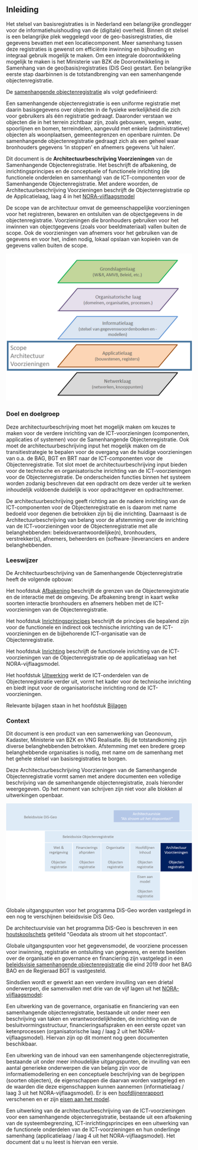 ## Inleiding


Het stelsel van basisregistraties is in Nederland een belangrijke grondlegger voor de informatiehuishouding van de (digitale) overheid. Binnen dit stelsel is een belangrijke plek weggelegd voor de geo-basisregistraties, die gegevens bevatten met een locatiecomponent. Meer samenhang tussen deze registraties is gewenst om efficiënte inwinning en bijhouding en integraal gebruik mogelijk te maken. Om een integrale doorontwikkeling mogelijk te maken is het Ministerie van BZK de Doorontwikkeling in Samenhang van de geo(basis)registraties (DiS Geo) gestart. Een belangrijke eerste stap daarbinnen is de totstandbrenging van een samenhangende objectenregistratie.

De [samenhangende objectenregistratie](https://www.geobasisregistraties.nl/basisregistraties/doorontwikkeling-in-samenhang/objectenregistratie) als volgt gedefinieerd:

Een samenhangende objectenregistratie is een uniforme registratie met daarin basisgegevens over objecten in de fysieke werkelijkheid die zich voor gebruikers als één registratie gedraagt. Daaronder verstaan we objecten die in het terrein zichtbaar zijn, zoals gebouwen, wegen, water, spoorlijnen en bomen, terreindelen, aangevuld met enkele (administratieve) objecten als woonplaatsen, gemeentegrenzen en openbare ruimten. De samenhangende objectenregistratie gedraagt zich als een geheel waar bronhouders gegevens ‘in stoppen’ en afnemers gegevens ‘uit halen’.

Dit document is de **Architectuurbeschrijving Voorzieningen** van de Samenhangende Objectenregistratie. Het beschrijft de afbakening, de inrichtingsprincipes en de conceptuele of functionele inrichting (de functionele onderdelen en samenhang) van de ICT-componenten voor de Samenhangende Objectenregistratie. Met andere woorden, de Architectuurbeschrijving Voorzieningen beschrijft de Objectenregistratie op de Applicatielaag, laag 4 in het [NORA-vijflaagsmodel](https://www.noraonline.nl/wiki/Vijflaagsmodel)

De scope van de architectuur omvat de gemeenschappelijke voorzieningen voor het registreren, bewaren en ontsluiten van de objectgegevens in de objectenregistratie. Voorzieningen die bronhouders gebruiken voor het inwinnen van objectgegevens (zoals voor beeldmateriaal) vallen buiten de scope. Ook de voorzieningen van afnemers voor het gebruiken van de gegevens en voor het, indien nodig, lokaal opslaan van kopieën van de gegevens vallen buiten de scope.

<!-- JvG  figure id="scope-in-nora5laagsmodel">
    <img src="media/scope-in-nora5laagsmodel.png" alt="scope in nora5laagsmodel">
    <figcaption>Scope in het NORA 5 laagsmodel</figcaption>
</figure JvG -->
![Scope in het NORA 5 laags model](media/scope-in-nora5laagsmodel.png "ScopeNORA")

### Doel en doelgroep

Deze architectuurbeschrijving moet het mogelijk maken om keuzes te maken voor de verdere inrichting van de ICT-voorzieningen (componenten, applicaties of systemen) voor de Samenhangende Objectenregistratie. Ook moet de architectuurbeschrijving input het mogelijk maken om de transitiestrategie te bepalen voor de overgang van de huidige voorzieningen van o.a. de BAG, BGT en BRT naar de ICT-componenten voor de Objectenregistratie. Tot slot moet de architectuurbeschrijving input bieden voor de technische en organisatorische inrichting van de ICT-voorzieningen voor de Objectenregistratie. De onderscheiden functies binnen het systeem worden zodanig beschreven dat een opdracht om deze verder uit te werken inhoudelijk voldoende duidelijk is voor opdrachtgever en opdrachtnemer.

De architectuurbeschrijving geeft richting aan de nadere inrichting van de ICT-componenten voor de Objectenregistratie en is daarom met name bedoeld voor degenen die betrokken zijn bij die inrichting. Daarnaast is de Architectuurbeschrijving van belang voor de afstemming over de inrichting van de ICT-voorzieningen voor de Objectenregistratie met alle belanghebbenden: beleidsverantwoordelijke(n), bronhouders, verstrekker(s), afnemers, beheerders en (software-)leveranciers en andere belanghebbenden.

### Leeswijzer

De Architectuurbeschrijving van de Samenhangende Objectenregistratie heeft de volgende opbouw:

Het hoofdstuk [Afbakening](#afbakening) beschrijft de grenzen van de Objectenregistratie en de interactie met de omgeving. De afbakening brengt in kaart welke soorten interactie bronhouders en afnemers hebben met de ICT-voorzieningen van de Objectenregistratie.

Het hoofdstuk [Inrichtingsprincipes](#inrichtingsprincipes) beschrijft de principes die bepalend zijn voor de functionele en indirect ook technische inrichting van de ICT-voorzieningen en de bijbehorende ICT-organisatie van de Objectenregistratie.  

Het hoofdstuk [Inrichting](#inrichting) beschrijft de functionele inrichting van de ICT-voorzieningen van de Objectenregistratie op de applicatielaag van het NORA-vijflaagsmodel.

Het hoofdstuk [Uitwerking](#uitwerking) werkt de ICT-onderdelen van de Objectenregistratie verder uit, vormt het kader voor de technische inrichting en biedt input voor de organisatorische inrichting rond de ICT-voorzieningen.

Relevante bijlagen staan in het hoofdstuk [Bijlagen](#bijlage-principes)

### Context

Dit document is een product van een samenwerking van Geonovum, Kadaster, Ministerie van BZK en VNG Realisatie. Bij de totstandkoming zijn diverse belanghebbenden betrokken. Afstemming met een bredere groep belanghebbende organisaties is nodig, met name om de samenhang met het gehele stelsel van basisregistraties te borgen. 

Deze Architectuurbeschrijving Voorzieningen van de Samenhangende Objectenregistratie vormt samen met andere documenten een volledige beschrijving van de samenhangende objectenregistratie, zoals hieronder weergegeven. Op het moment van schrijven zijn niet voor alle blokken al uitwerkingen openbaar.

<!-- JvG figure id="documentenstructuur">
    <img src="media/documentenstructuur.png" alt="documenten van de samenhangende objectenregistratie">
    <figcaption>Documenten van de samenhangende objectenregistratie</figcaption>
</figure JvG-->
![Documenten van de samenhangende objectenregistratie](media/documentenstructuur.png "documentenstructuur")


Globale uitgangspunten voor het programma DiS-Geo worden vastgelegd in een nog te verschijnen beleidsvisie DiS Geo.

De architectuurvisie van het programma DiS-Geo is beschreven in een [houtskoolschets](https://www.geobasisregistraties.nl/documenten/publicatie/2020/07/16/houtskoolschets-architectuurvisie-dis-geo) getiteld "Geodata als stroom uit het stopcontact".

Globale uitgangspunten voor het gegevensmodel, de voorziene processen voor inwinning, registratie en ontsluiting van gegevens, en eerste beelden over de organisatie en governance en financiering zijn vastgelegd in een [beleidsvisie samenhangende objectenregistratie](https://www.geobasisregistraties.nl/documenten/beleidsnota/2019/11/29/beleidsvisie-samenhangende-objectenregistratie) die eind 2019 door het BAG BAO en de Regieraad BGT is vastgesteld.

Sindsdien wordt er gewerkt aan een verdere invulling van een drietal onderwerpen, die samenvallen met drie van de vijf lagen uit het [NORA-vijflaagsmodel](#nora5laagsmodel):

Een uitwerking van de governance, organisatie en financiering van een samenhangende objectenregistratie, bestaande uit onder meer een beschrijving van taken en verantwoordelijkheden, de inrichting van de besluitvormingsstructuur, financieringsafspraken en een eerste opzet van ketenprocessen (organisatorische laag / laag 2 uit het NORA-vijflaagsmodel). Hiervan zijn op dit moment nog geen documenten beschikbaar.

Een uitwerking van de inhoud van een samenhangende objectenregistratie, bestaande uit onder meer inhoudelijke uitgangspunten, de invulling van een aantal generieke onderwerpen die van belang zijn voor de informatiemodellering en een conceptuele beschrijving van de begrippen (soorten objecten), de eigenschappen die daarvan worden vastgelegd en de waarden die deze eigenschappen kunnen aannemen (informatielaag / laag 3 uit het NORA-vijflaagsmodel). Er is een [hoofdlijnenrapport](https://docs.geostandaarden.nl/disgeo/hiso/) verschenen en er zijn [eisen aan het model](https://docs.geostandaarden.nl/disgeo/emso/). 

Een uitwerking van de architectuurbeschrijving van de ICT-voorzieningen voor een samenhangende objectenregistratie, bestaande uit een afbakening van de systeembegrenzing, ICT-inrichtingsprincipes en een uitwerking van de functionele onderdelen van de ICT-voorzieningen en hun onderlinge samenhang (applicatielaag / laag 4 uit het NORA-vijflaagsmodel). Het document dat u nu leest is hiervan een versie.
